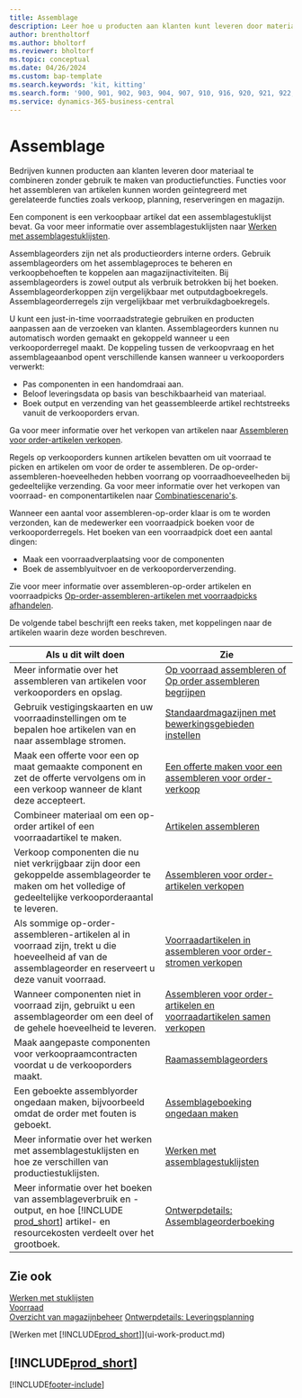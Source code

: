 ```yaml
---
title: Assemblage
description: Leer hoe u producten aan klanten kunt leveren door materiaal in eenvoudige processen te combineren zonder gebruik te maken van productiefuncties.
author: brentholtorf
ms.author: bholtorf
ms.reviewer: bholtorf
ms.topic: conceptual
ms.date: 04/26/2024
ms.custom: bap-template
ms.search.keywords: 'kit, kitting'
ms.search.form: '900, 901, 902, 903, 904, 907, 910, 916, 920, 921, 922, 923, 940, 941, 942, 930, 931, 932, 914, 915, 905'
ms.service: dynamics-365-business-central
---
```

# <a name="assembly-management"></a>Assemblage

Bedrijven kunnen producten aan klanten leveren door materiaal te combineren zonder gebruik te maken van productiefuncties. Functies voor het assembleren van artikelen kunnen worden geïntegreerd met gerelateerde functies zoals verkoop, planning, reserveringen en magazijn.  

Een component is een verkoopbaar artikel dat een assemblagestuklijst bevat. Ga voor meer informatie over assemblagestuklijsten naar [Werken met assemblagestuklijsten](assembly-how-work-assembly-boms.md).

Assemblageorders zijn net als productieorders interne orders. Gebruik assemblageorders om het assemblageproces te beheren en verkoopbehoeften te koppelen aan magazijnactiviteiten. Bij assemblageorders is zowel output als verbruik betrokken bij het boeken. Assemblageorderkoppen zijn vergelijkbaar met outputdagboekregels. Assemblageorderregels zijn vergelijkbaar met verbruikdagboekregels.  

U kunt een just-in-time voorraadstrategie gebruiken en producten aanpassen aan de verzoeken van klanten. Assemblageorders kunnen nu automatisch worden gemaakt en gekoppeld wanneer u een verkooporderregel maakt. De koppeling tussen de verkoopvraag en het assemblageaanbod opent verschillende kansen wanneer u verkooporders verwerkt:

* Pas componenten in een handomdraai aan.
* Beloof leveringsdata op basis van beschikbaarheid van materiaal.
* Boek output en verzending van het geassembleerde artikel rechtstreeks vanuit de verkooporders ervan.

Ga voor meer informatie over het verkopen van artikelen naar [Assembleren voor order-artikelen verkopen](assembly-how-to-sell-items-assembled-to-order.md).  

Regels op verkooporders kunnen artikelen bevatten om uit voorraad te picken en artikelen om voor de order te assembleren. De op-order-assembleren-hoeveelheden hebben voorrang op voorraadhoeveelheden bij gedeeltelijke verzending. Ga voor meer informatie over het verkopen van voorraad- en componentartikelen naar [Combinatiescenario's](assembly-assemble-to-order-or-assemble-to-stock.md#combination-scenarios).  

Wanneer een aantal voor assembleren-op-order klaar is om te worden verzonden, kan de medewerker een voorraadpick boeken voor de verkooporderregels. Het boeken van een voorraadpick doet een aantal dingen:

* Maak een voorraadverplaatsing voor de componenten
* Boek de assemblyuitvoer en de verkooporderverzending.

Zie voor meer informatie over assembleren-op-order artikelen en voorraadpicks [Op-order-assembleren-artikelen met voorraadpicks afhandelen](warehouse-how-to-pick-items-with-inventory-picks.md#handling-assemble-to-order-items-with-inventory-picks).

De volgende tabel beschrijft een reeks taken, met koppelingen naar de artikelen waarin deze worden beschreven.

|**Als u dit wilt doen**|**Zie**|  
|------------|-------------|  
|Meer informatie over het assembleren van artikelen voor verkooporders en opslag.|[Op voorraad assembleren of Op order assembleren begrijpen](assembly-assemble-to-order-or-assemble-to-stock.md)|
|Gebruik vestigingskaarten en uw voorraadinstellingen om te bepalen hoe artikelen van en naar assemblage stromen.|[Standaardmagazijnen met bewerkingsgebieden instellen](warehouse-how-to-set-up-basic-warehouses-with-operations-areas.md)|
|Maak een offerte voor een op maat gemaakte component en zet de offerte vervolgens om in een verkoop wanneer de klant deze accepteert.|[Een offerte maken voor een assembleren voor order-verkoop](assembly-how-to-quote-an-assemble-to-order-sale.md)|
|Combineer materiaal om een op-order artikel of een voorraadartikel te maken.|[Artikelen assembleren](assembly-how-to-assemble-items.md)|  
|Verkoop componenten die nu niet verkrijgbaar zijn door een gekoppelde assemblageorder te maken om het volledige of gedeeltelijke verkooporderaantal te leveren.|[Assembleren voor order-artikelen verkopen](assembly-how-to-sell-items-assembled-to-order.md)|
|Als sommige op-order-assembleren-artikelen al in voorraad zijn, trekt u die hoeveelheid af van de assemblageorder en reserveert u deze vanuit voorraad.|[Voorraadartikelen in assembleren voor order-stromen verkopen](assembly-how-to-sell-inventory-items-in-assemble-to-order-flows.md)|  
|Wanneer componenten niet in voorraad zijn, gebruikt u een assemblageorder om een deel of de gehele hoeveelheid te leveren.|[Assembleren voor order-artikelen en voorraadartikelen samen verkopen](assembly-how-to-sell-assemble-to-order-items-and-inventory-items-together.md)|
|Maak aangepaste componenten voor verkoopraamcontracten voordat u de verkooporders maakt.|[Raamassemblageorders](assembly-how-to-create-blanket-assembly-orders.md)|
|Een geboekte assemblyorder ongedaan maken, bijvoorbeeld omdat de order met fouten is geboekt.|[Assemblageboeking ongedaan maken](assembly-how-to-undo-assembly-posting.md)|
|Meer informatie over het werken met assemblagestuklijsten en hoe ze verschillen van productiestuklijsten.|[Werken met assemblagestuklijsten](assembly-how-work-assembly-boms.md)|
|Meer informatie over het boeken van assemblageverbruik en -output, en hoe [!INCLUDE [prod_short](includes/prod_short.md)] artikel- en resourcekosten verdeelt over het grootboek.|[Ontwerpdetails: Assemblageorderboeking](design-details-assembly-order-posting.md)|  

## <a name="see-also"></a>Zie ook

[Werken met stuklijsten](inventory-how-work-BOMs.md)  
[Voorraad](inventory-manage-inventory.md)  
[Overzicht van magazijnbeheer](design-details-warehouse-management.md)
[Ontwerpdetails: Leveringsplanning](design-details-supply-planning.md)  
<!-- [Walkthrough: Planning Supplies Manually](walkthrough-planning-supplies-manually.md)   -->
<!-- [Walkthrough: Selling, Assembling, and Shipping Kits](walkthrough-selling-assembling-and-shipping-kits.md)   -->
[Werken met [!INCLUDE[prod_short](includes/prod_short.md)]](ui-work-product.md)  

## [!INCLUDE[prod_short](includes/free_trial_md.md)]  

[!INCLUDE[footer-include](includes/footer-banner.md)]
